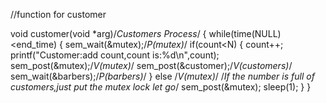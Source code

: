 

//function for customer

void customer(void *arg)/*Customers Process*/
{
while(time(NULL)<end_time)
{
sem_wait(&mutex);/*P(mutex)*/
if(count<N)
{
count++;
printf("Customer:add count,count is:%d\n",count);
sem_post(&mutex);/*V(mutex)*/
sem_post(&customer);/*V(customers)*/
sem_wait(&barbers);/*P(barbers)*/
}
else
/*V(mutex)*/
/*If the number is full of customers,just put the mutex lock let go*/
sem_post(&mutex);
sleep(1);
}
}
